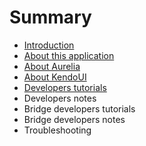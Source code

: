 # Summary

* [Introduction](README.md)
* [About this application](about_this_application.md)
* [About Aurelia](about_aurelia.md)
* [About KendoUI](about_kendoui.md)
* [Developers tutorials](developers_tutorials.md)
* Developers notes
* Bridge developers tutorials
* Bridge developers notes
* Troubleshooting

